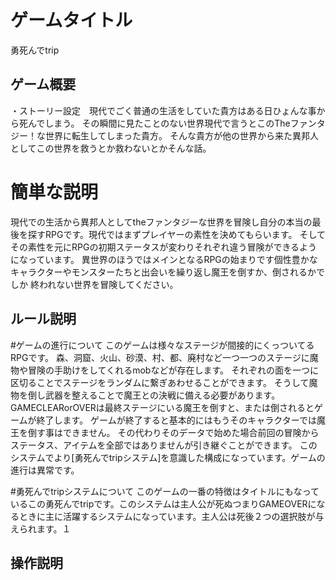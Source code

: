 #  ゲームタイトル
勇死んでtrip

## ゲーム概要
・ストーリー設定　現代でごく普通の生活をしていた貴方はある日ひょんな事から死んでしまう。
その瞬間に見たことのない世界現代で言うとこのTheファンタジー！な世界に転生してしまった貴方。
そんな貴方が他の世界から来た異邦人としてこの世界を救うとか救わないとかそんな話。

#  簡単な説明
現代での生活から異邦人としてtheファンタジーな世界を冒険し自分の本当の最後を探すRPGです。現代ではまずプレイヤーの素性を決めてもらいます。
そしてその素性を元にRPGの初期ステータスが変わりそれぞれ違う冒険ができるようになっています。
異世界のほうではメインとなるRPGの始まりです個性豊かなキャラクターやモンスターたちと出会いを繰り返し魔王を倒すか、倒されるかでしか
終われない世界を冒険してください。
## ルール説明

#ゲームの進行について
このゲームは様々なステージが間接的にくっついてるRPGです。
森、洞窟、火山、砂漠、村、都、廃村など一つ一つのステージに魔物や冒険の手助けをしてくれるmobなどが存在します。
それぞれの面を一つに区切ることでステージをランダムに繋ぎあわせることができます。
そうして魔物を倒し武器を整えることで魔王との決戦に備える必要があります。
GAMECLEARorOVERは最終ステージにいる魔王を倒すと、または倒されるとゲームが終了します。
ゲームが終了すると基本的にはもうそのキャラクターでは魔王を倒す事はできません。
その代わりそのデータで始めた場合前回の冒険からステータス、アイテムを全部ではありませんが引き継ぐことができます。
このシステムでより[勇死んでtripシステム]を意識した構成になっています。ゲームの進行は異常です。

#勇死んでtripシステムについて
このゲームの一番の特徴はタイトルにもなっているこの勇死んでtripです。このシステムは主人公が死ぬつまりGAMEOVERになるときに主に活躍するシステムになっています。主人公は死後２つの選択肢が与えられます。１


## 操作説明
